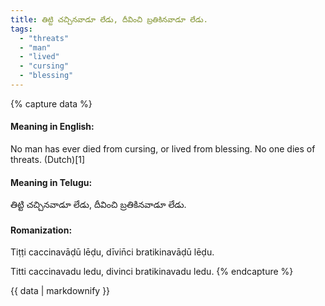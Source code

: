 ```yaml
---
title: తిట్టి చచ్చినవాడూ లేడు, దీవించి బ్రతికినవాడూ లేడు.
tags:
  - "threats"
  - "man"
  - "lived"
  - "cursing"
  - "blessing"
---
```


{% capture data %}
#### Meaning in English:
No man has ever died from cursing, or lived from blessing.
No one dies of threats. (Dutch)[1]

#### Meaning in Telugu:
తిట్టి చచ్చినవాడూ లేడు, దీవించి బ్రతికినవాడూ లేడు.

#### Romanization:
Tiṭṭi caccinavāḍū lēḍu, dīvin̄ci bratikinavāḍū lēḍu.

Titti caccinavadu ledu, divinci bratikinavadu ledu.
{% endcapture %}

{{ data | markdownify }}

